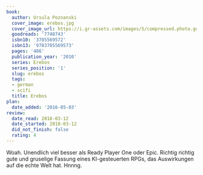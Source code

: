 ```yaml
---
book:
  author: Ursula Poznanski
  cover_image: erebos.jpg
  cover_image_url: https://i.gr-assets.com/images/S/compressed.photo.goodreads.com/books/1372662274l/7748743._SX98_.jpg
  goodreads: '7748743'
  isbn10: '3785569572'
  isbn13: '9783785569573'
  pages: '486'
  publication_year: '2010'
  series: Erebos
  series_position: '1'
  slug: erebos
  tags:
  - german
  - scifi
  title: Erebos
plan:
  date_added: '2016-05-03'
review:
  date_read: 2018-03-12
  date_started: 2018-03-12
  did_not_finish: false
  rating: 4
---
```


Woah. Unendlich viel besser als Ready Player One oder Epic. Richtig richtig gute und gruselige Fassung eines KI-gesteuerten RPGs, das Auswirkungen auf die echte Welt hat. Hnnng.
